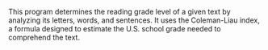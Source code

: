 This program determines the reading grade level of a given text by analyzing its letters, words, and sentences. It uses the Coleman-Liau index, a formula designed to estimate the U.S. school grade needed to comprehend the text.
